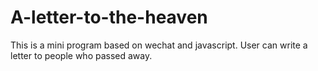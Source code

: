 # A-letter-to-the-heaven


This is a mini program based on wechat and javascript. User can write a letter to people who passed away.

